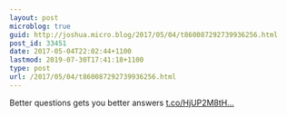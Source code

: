 ```yaml
---
layout: post
microblog: true
guid: http://joshua.micro.blog/2017/05/04/t860087292739936256.html
post_id: 33451
date: 2017-05-04T22:02:44+1100
lastmod: 2019-07-30T17:41:18+1100
type: post
url: /2017/05/04/t860087292739936256.html
---
```

Better questions gets you better answers [t.co/HjUP2M8tH...](https://t.co/HjUP2M8tHf)
